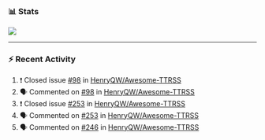 ### :bar_chart: Stats

<a href="#">
  <img align="center" src="https://github-readme-stats.vercel.app/api?username=henryqw&count_private=true&show_icons=true" />
</a>
<!-- <a href="#">
  <img align="center" src="https://github-readme-stats-git-master.henryqw.vercel.app/api/top-langs/?username=HenryQW&layout=compact" />
</a> -->

---

### :zap: Recent Activity

<!--START_SECTION:activity-->

1. ❗️ Closed issue [#98](https://github.com/HenryQW/Awesome-TTRSS/issues/98) in [HenryQW/Awesome-TTRSS](https://github.com/HenryQW/Awesome-TTRSS)
2. 🗣 Commented on [#98](https://github.com/HenryQW/Awesome-TTRSS/issues/98) in [HenryQW/Awesome-TTRSS](https://github.com/HenryQW/Awesome-TTRSS)
3. ❗️ Closed issue [#253](https://github.com/HenryQW/Awesome-TTRSS/issues/253) in [HenryQW/Awesome-TTRSS](https://github.com/HenryQW/Awesome-TTRSS)
4. 🗣 Commented on [#253](https://github.com/HenryQW/Awesome-TTRSS/issues/253) in [HenryQW/Awesome-TTRSS](https://github.com/HenryQW/Awesome-TTRSS)
5. 🗣 Commented on [#246](https://github.com/HenryQW/Awesome-TTRSS/issues/246) in [HenryQW/Awesome-TTRSS](https://github.com/HenryQW/Awesome-TTRSS)
<!--END_SECTION:activity-->
